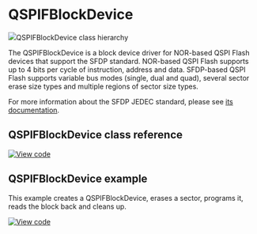 # QSPIFBlockDevice

<span class="images">![](https://os.mbed.com/docs/mbed-os/v6.3/mbed-os-api-doxy/class_q_s_p_i_f_block_device.png)<span>QSPIFBlockDevice class hierarchy</span></span>


The QSPIFBlockDevice is a block device driver for NOR-based QSPI Flash devices that support the SFDP standard. NOR-based QSPI Flash supports up to 4 bits per cycle of instruction, address and data. SFDP-based QSPI Flash supports variable bus modes (single, dual and quad), several sector erase size types and multiple regions of sector size types.

For more information about the SFDP JEDEC standard, please see [its documentation](https://www.jedec.org/system/files/docs/JESD216C.pdf).

## QSPIFBlockDevice class reference

[![View code](https://www.mbed.com/embed/?type=library)](https://os.mbed.com/docs/mbed-os/v6.3/mbed-os-api-doxy/class_q_s_p_i_f_block_device.html)

## QSPIFBlockDevice example

This example creates a QSPIFBlockDevice, erases a sector, programs it, reads the block back and cleans up.

[![View code](https://www.mbed.com/embed/?url=https://github.com/ARMmbed/mbed-os-snippet-QSPIFBlockDevice_ex_1/tree/v6.3)](https://github.com/ARMmbed/mbed-os-snippet-QSPIFBlockDevice_ex_1/blob/v6.3/main.cpp)
